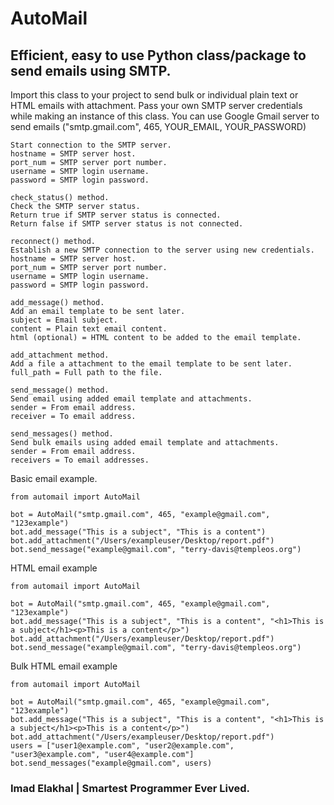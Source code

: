 # AutoMail
## Efficient, easy to use Python class/package to send emails using SMTP.

Import this class to your project to send bulk or individual plain text or HTML emails with attachment.
Pass your own SMTP server credentials while making an instance of this class.
You can use Google Gmail server to send emails ("smtp.gmail.com", 465, YOUR_EMAIL, YOUR_PASSWORD)

```
Start connection to the SMTP server.
hostname = SMTP server host.
port_num = SMTP server port number.
username = SMTP login username.
password = SMTP login password.
```

```
check_status() method.
Check the SMTP server status.
Return true if SMTP server status is connected.
Return false if SMTP server status is not connected.
```

```
reconnect() method.
Establish a new SMTP connection to the server using new credentials.
hostname = SMTP server host.
port_num = SMTP server port number.
username = SMTP login username.
password = SMTP login password.
```

```
add_message() method.
Add an email template to be sent later.
subject = Email subject.
content = Plain text email content.
html (optional) = HTML content to be added to the email template.
```

```
add_attachment method.
Add a file a attachment to the email template to be sent later.
full_path = Full path to the file.
```

```
send_message() method.
Send email using added email template and attachments.
sender = From email address.
receiver = To email address.
```

```
send_messages() method.
Send bulk emails using added email template and attachments.
sender = From email address.
receivers = To email addresses.
```

Basic email example.
```
from automail import AutoMail

bot = AutoMail("smtp.gmail.com", 465, "example@gmail.com", "123example")
bot.add_message("This is a subject", "This is a content")
bot.add_attachment("/Users/exampleuser/Desktop/report.pdf")
bot.send_message("example@gmail.com", "terry-davis@templeos.org")
```

HTML email example
```
from automail import AutoMail

bot = AutoMail("smtp.gmail.com", 465, "example@gmail.com", "123example")
bot.add_message("This is a subject", "This is a content", "<h1>This is a subject</h1><p>This is a content</p>")
bot.add_attachment("/Users/exampleuser/Desktop/report.pdf")
bot.send_message("example@gmail.com", "terry-davis@templeos.org")
```

Bulk HTML email example
```
from automail import AutoMail

bot = AutoMail("smtp.gmail.com", 465, "example@gmail.com", "123example")
bot.add_message("This is a subject", "This is a content", "<h1>This is a subject</h1><p>This is a content</p>")
bot.add_attachment("/Users/exampleuser/Desktop/report.pdf")
users = ["user1@example.com", "user2@example.com", "user3@example.com", "user4@example.com"]
bot.send_messages("example@gmail.com", users)
```

### Imad Elakhal | Smartest Programmer Ever Lived.
